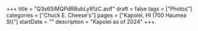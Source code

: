 +++
title = "Q3s6SiMQPdRBubLy91zC.avif"
draft = false
tags = ["Photos"]
categories = ["Chuck E. Cheese's"]
pages = ["Kapolei, HI (700 Haumea St)"]
startDate = ""
description = "Kapolei as of 2024"
+++
